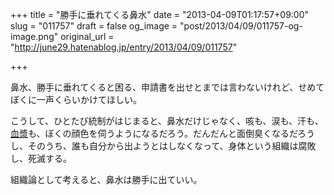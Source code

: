 +++
title = "勝手に垂れてくる鼻水"
date = "2013-04-09T01:17:57+09:00"
slug = "011757"
draft = false
og_image = "post/2013/04/09/011757-og-image.png"
original_url = "http://june29.hatenablog.jp/entry/2013/04/09/011757"

+++

<p>鼻水、勝手に垂れてくると困る、申請書を出せとまでは言わないけれど、せめてぼくに一声くらいかけてほしい。</p>
<p>こうして、ひとたび統制がはじまると、鼻水だけじゃなく、咳も、涙も、汗も、<a class="keyword" href="http://d.hatena.ne.jp/keyword/%B7%EC%DE%F9">血漿</a>も、ぼくの顔色を伺うようになるだろう。だんだんと面倒臭くなるだろうし、そのうち、誰も自分から出ようとはしなくなって、身体という組織は腐敗し、死滅する。</p>
<p>組織論として考えると、鼻水は勝手に出ていい。</p>
